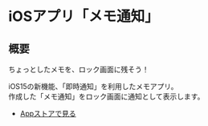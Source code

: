 # iOSアプリ「メモ通知」

## 概要
ちょっとしたメモを、ロック画面に残そう！

iOS15の新機能、「即時通知」を利用したメモアプリ。  
作成した「メモ通知」をロック画面に通知として表示します。

- [Appストアで見る](https://apps.apple.com/us/app/メモ通知/id1627402475)
